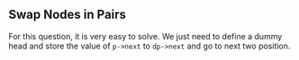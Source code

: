 ## Swap Nodes in Pairs
For this question, it is very easy to solve.
We just need to define a dummy head and store the value of `p->next` to `dp->next` and go to next two position.
```
